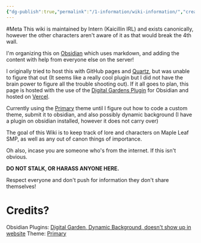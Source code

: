 ```yaml
---
{"dg-publish":true,"permalink":"/1-information/wiki-information/","created":"2024-11-25T15:50:36.277-05:00"}
---
```


#Meta 
This wiki is maintained by Intern (Kaicillin IRL) and exists canonically, however the other characters aren't aware of it as that would break the 4th wall.

I'm organizing this on [Obsidian](https://obsidian.md/) which uses markdown, and adding the content with help from everyone else on the server!

I originally tried to host this with GitHub pages and [Quartz](https://quartz.jzhao.xyz/), but was unable to figure that out (It seems like a really cool plugin but I did not have the brain power to figure all the trouble shooting out). If it all goes to plan, this page is hosted with the use of the [Digital Gardens Plugin](https://dg-docs.ole.dev/) for Obsidian and hosted on [Vercel](https://vercel.com/).

Currently using the [Primary](https://primary-theme.github.io/) theme until I figure out how to code a custom theme, submit it to obsidian, and also possibly dynamic background (I have a plugin on obsidian installed, however it does not carry over)

The goal of this Wiki is to keep track of lore and characters on Maple Leaf SMP, as well as any out of canon things of importance.

Oh also, incase you are someone who's from the internet. If this isn't obvious. 

**DO NOT STALK, OR HARASS ANYONE HERE.**

Respect everyone and don't push for information they don't share themselves!

# Credits?

Obsidian Plugins: [Digital Garden](https://github.com/oleeskild/digitalgarden),[ Dynamic Background, doesn't show up in website](https://github.com/samuelsong70/obsidian-dynamic-background?tab=readme-ov-file#open-setting-window)
Theme: [Primary](https://primary-theme.github.io/)